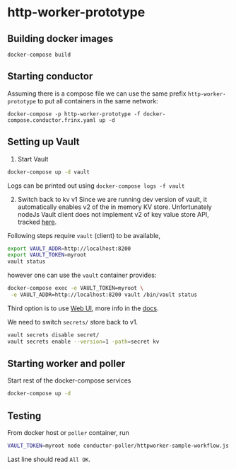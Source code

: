 # http-worker-prototype

## Building docker images
```
docker-compose build
```

## Starting conductor
Assuming there is a compose file we can use the same prefix `http-worker-prototype`
to put all containers in the same network:
```
docker-compose -p http-worker-prototype -f docker-compose.conductor.frinx.yaml up -d
```

## Setting up Vault

1. Start Vault
```sh
docker-compose up -d vault
```
Logs can be printed out using `docker-compose logs -f vault`

2. Switch back to kv v1
Since we are running dev version of vault, it automatically enables v2 of the
in memory KV store. Unfortunately nodeJs Vault client does not implement v2 of
key value store API, tracked [here](https://github.com/kr1sp1n/node-vault/issues/82).

Following steps require `vault` (client) to be available,
```sh
export VAULT_ADDR=http://localhost:8200
export VAULT_TOKEN=myroot
vault status
```
however one can use the `vault` container provides:
```sh
docker-compose exec -e VAULT_TOKEN=myroot \
 -e VAULT_ADDR=http://localhost:8200 vault /bin/vault status
```

Third option is to use [Web UI](http://127.0.0.1:8200/ui/), more info
in the [docs](https://learn.hashicorp.com/vault/secrets-management/sm-versioned-kv).

We need to switch `secrets/` store back to v1.
```sh
vault secrets disable secret/
vault secrets enable --version=1 -path=secret kv
```

## Starting worker and poller
Start rest of the docker-compose services
```sh
docker-compose up -d
```

## Testing
From docker host or `poller` container, run
```sh
VAULT_TOKEN=myroot node conductor-poller/httpworker-sample-workflow.js
```
Last line should read `All OK`.
